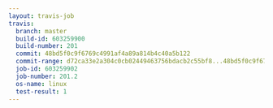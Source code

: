 ```yaml
---
layout: travis-job
travis:
  branch: master
  build-id: 603259900
  build-number: 201
  commit: 48bd5f0c9f6769c4991af4a89a814b4c40a5b122
  commit-range: d72ca33e2a304c0cb02449463756bdacb2c55bf8...48bd5f0c9f6769c4991af4a89a814b4c40a5b122
  job-id: 603259902
  job-number: 201.2
  os-name: linux
  test-result: 1
---
```

